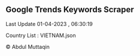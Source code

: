

## Google Trends Keywords Scraper 
 
Last Update 01-04-2023 , 06:30:19

Country List :
VIETNAM.json



© Abdul Muttaqin 
